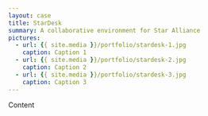 ```yaml
---
layout: case
title: StarDesk
summary: A collaborative environment for Star Alliance
pictures:
  - url: {{ site.media }}/portfolio/stardesk-1.jpg
    caption: Caption 1
  - url: {{ site.media }}/portfolio/stardesk-2.jpg
    caption: Caption 2
  - url: {{ site.media }}/portfolio/stardesk-3.jpg
    caption: Caption 3
---
```


<!--[![alt text]({{ site.media }}/portfolio/stardesk-1.jpg "My image") ]({{ site.media }}/portfolio/stardesk-1.jpg "Title")-->

Content